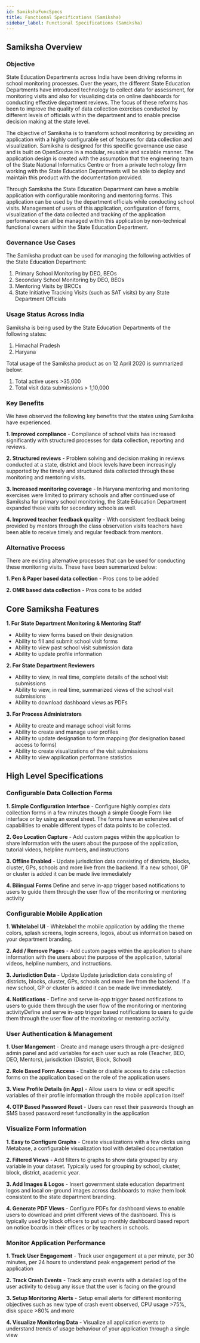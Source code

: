 ```yaml
---
id: SamikshaFuncSpecs
title: Functional Specifications (Samiksha)
sidebar_label: Functional Specifications (Samiksha)
---
```


## Samiksha Overview

### Objective

State Education Departments across India have been driving reforms in school monitoring processes. Over the years, the different State Education Departments have introduced technology to collect data for assessment, for monitoring visits and also for visualizing data on online dashboards for conducting effective department reviews. The focus of these reforms has been to improve the quality of data collection exercises conducted by different levels of officials within the department and to enable precise decision making at the state level. 

The objective of Samiksha is to transform school monitoring by providing an application with a highly configurable set of features for data collection and visualization. Samiksha is designed for this specific governance use case and is built on OpenSource in a modular, reusable and scalable manner. The application design is created with the assumption that the engineering team of the State National Informatics Centre or from a private technology firm working with the State Education Departments will be able to deploy and maintain this product with the documentation provided.

Through Samiksha the State Education Department can have a mobile application with configurable monitoring and mentoring forms. This application can be used by the department officials while conducting school visits. Management of users of this application, configuration of forms, visualization of the data collected and tracking of the application performance can all be managed within this application by non-technical functional owners within the State Education Department. 


### Governance Use Cases

The Samiksha product can be used for managing the following activities of the State Education Department:
1. Primary School Monitoring by DEO, BEOs
2. Secondary School Monitoring by DEO, BEOs
3. Mentoring Visits by BRCCs
4. State Initiative Tracking Visits (such as SAT visits) by any State Department Officials

### Usage Status Across India

Samiksha is being used by the State Education Departments of the following states:

1. Himachal Pradesh
2. Haryana

Total usage of the Samiksha product as on 12 April 2020 is summarized below:

1. Total active users >35,000
2. Total visit data submissions > 1,10,000 

### Key Benefits

We have observed the following key benefits that the states using Samiksha have experienced.

**1. Improved compliance** - Compliance of school visits has increased significantly with structured processes for data collection, reporting and reviews.

**2. Structured reviews** - Problem solving and decision making in reviews conducted at a state, district and block levels have been increasingly supported by the timely and structured data collected through these monitoring and mentoring visits.

**3. Increased monitoring coverage** - In Haryana mentoring and monitoring exercises were limited to primary schools and after continued use of Samiksha for primary school monitoring, the State Education Department expanded these visits for secondary schools as well.

**4. Improved teacher feedback quality** - With consistent feedback being provided by mentors through the class observation visits teachers have been able to receive timely and regular feedback from mentors.

### Alternative Process

There are existing alternative processes that can be used for conducting these monitoring visits. These have been summarized below:

**1. Pen & Paper based data collection** - Pros cons to be added

**2. OMR based data collection** - Pros cons to be added
  
## Core Samiksha Features

**1. For State Department Monitoring & Mentoring Staff**
- Ability to view forms based on their designation
- Ability to fill and submit school visit forms
- Ability to view past school visit submission data
- Ability to update profile information

**2. For State Department Reviewers**
- Ability to view, in real time, complete details of the school visit submissions
- Ability to view, in real time, summarized views of the school visit submissions
- Ability to download dashboard views as PDFs

**3. For Process Administrators**
- Ability to create and manage school visit forms
- Ability to create and manage user profiles
- Ability to update designation to form mapping (for designation based access to forms)
- Ability to create visualizations of the visit submissions
- Ability to view application performane statistics

## High Level Specifications

### Configurable Data Collection Forms

**1. Simple Configuration Interface**	- Configure highly complex data collection forms in a few minutes though a simple Google Form like interface or by using an excel sheet. The forms have an extensive set of capabilities to enable different types of data points to be collected.

**2. Geo Location Capture**	- Add custom pages within the application to share information with the users about the purpose of the application, tutorial videos, helpline numbers, and instructions 

**3. Offline Enabled**	- Update jurisdiction data consisting of districts, blocks, cluster, GPs, schools and more live from the backend. If a new school, GP or cluster is added it can be made live immediately 

**4. Bilingual Forms**	Define and serve in-app trigger based notifications to users to guide them through the user flow of the monitoring or mentoring activity

### Configurable Mobile Application	

**1. Whitelabel UI** - Whitelabel the mobile application by adding the theme colors, splash screens, login screens, logos, about us information based on your department branding.

**2. Add / Remove Pages**	- Add custom pages within the application to share information with the users about the purpose of the application, tutorial videos, helpline numbers, and instructions.

**3. Jurisdiction Data** - Update	Update jurisdiction data consisting of districts, blocks, cluster, GPs, schools and more live from the backend. If a new school, GP or cluster is added it can be made live immediately.

**4. Notifications** -	Define and serve in-app trigger based notifications to users to guide them through the user flow of the monitoring or mentoring activityDefine and serve in-app trigger based notifications to users to guide them through the user flow of the monitoring or mentoring activity.

### User Authentication & Management	

**1. User Mangement**	- Create and manage users through a pre-designed admin panel and add variables for each user such as role (Teacher, BEO, DEO, Mentors), jurisdiction (District, Block, School)

**2. Role Based Form Access** -	Enable or disable access to data collection forms on the application based on the role of the application users

**3. View Profile Details (in App)** -	Allow users to view or edit specific variables of their profile information through the mobile application itself 

**4. OTP Based Password Reset**	- Users can reset their passwords though an SMS based password reset functionality in the application 

### Visualize Form Information	

**1. Easy to Configure Graphs**	- Create visualizations with a few clicks using Metabase, a configurable visualization tool with detailed documentation

**2. Filtered Views**	- Add filters to graphs to show data grouped by any variable in your dataset. Typically used for grouping by school, cluster, block, district, academic year.

**3. Add Images & Logos**	- Insert government state education department logos and local on-ground images across dashboards to make them look consistent to the state department branding.

**4. Generate PDF Views**	- Configure PDFs for dashboard views to enable users to download and print different views of the dashboard. This is typically used by block officers to put up monthly dashboard based report on notice boards in their offices or by teachers in schools.

### Monitor Application Performance	

**1. Track User Engagement**	- Track user engagement at a per minute, per 30 minutes, per 24 hours to understand peak engagement period of the application

**2. Track Crash Events** -	Track any crash events with a detailed log of the user activity to debug any issue that the user is facing on the ground

**3. Setup Monitoring Alerts** - Setup email alerts for different monitoring objectives such as new type of crash event observed, CPU usage >75%, disk space >80% and more

**4. Visualize Monitoring Data** - Visualize all application events to understand trends of usage behaviour of your application through a single view
